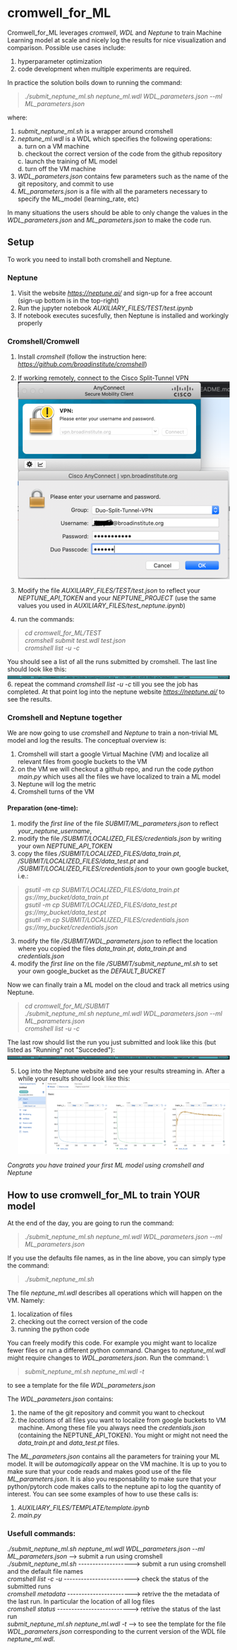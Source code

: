 # cromwell_for_ML
Cromwell_for_ML leverages *cromwell*, *WDL* and *Neptune* to train Machine Learning model at scale and nicely log the results for nice visualization and comparison. 
Possible use cases include:
1. hyperparameter optimization 
2. code development when multiple experiments are required.

In practice the solution boils down to running the command: 
> *./submit_neptune_ml.sh neptune_ml.wdl WDL_parameters.json --ml ML_parameters.json*

where:
1. _*submit_neptune_ml.sh*_ is a wrapper around cromshell
2. _*neptune_ml.wdl*_ is a WDL which specifies the following operations: \
	a. turn on a VM machine \
	b. checkout the correct version of the code from the github repository \
	c. launch the training of ML model \
	d. turn off the VM machine
3. _*WDL_parameters.json*_ contains few parameters such as the name of the git repository, and commit to use
4. _*ML_parameters.json*_ is a file with all the parameters necessary to specify the ML_model (learning_rate, etc)

In many situations the users should be able to only change the values in the _*WDL_parameters.json*_ and _*ML_parameters.json*_ to make the code run.

## Setup
To work you need to install both cromshell and Neptune.

### Neptune
1. Visit the website *https://neptune.ai/* and sign-up for a free account (sign-up bottom is in the top-right)
2. Run the jupyter notebook *AUXILIARY_FILES/TEST/test.ipynb*
3. If notebook executes sucesfully, then Neptune is installed and workingly properly

### Cromshell/Cromwell
1. Install *cromshell* (follow the instruction here: *https://github.com/broadinstitute/cromshell*)
2. If working remotely, connect to the Cisco Split-Tunnel VPN 
![split_VPN.png](https://github.com/dalessioluca/cromwell_for_ML/blob/master/AUXILIARY_FILES/PNG/split_VPN.png?raw=true)


3. Modify the file *AUXILIARY_FILES/TEST/test.json* to reflect your *NEPTUNE_API_TOKEN* and your *NEPTUNE_PROJECT* 
(use the same values you used in *AUXILIARY_FILES/test_neptune.ipynb*)
4. run the commands:
> *cd cromwell_for_ML/TEST* \
> *cromshell submit test.wdl test.json* \
> *cromshell list -u -c* 

You should see a list of all the runs submitted by cromshell. The last line should look like this:
![cromshell_list_test.png](https://github.com/dalessioluca/cromwell_for_ML/blob/master/AUXILIARY_FILES/PNG/cromshell_list_test.png?raw=true)
6. repeat the command *cromshell list -u -c* till you see the job has completed. 
At that point log into the neptune website *https://neptune.ai/* to see the results. 

### Cromshell and Neptune together
We are now going to use *cromshell* and *Neptune* to train a non-trivial ML model and log the results.
The conceptual overview is:
1. Cromshell will start a google Virtual Machine (VM) and localize all relevant files from google buckets to the VM 
2. on the VM we will checkout a github repo, and run the code *python main.py* which uses all the files we have localized to train a ML model
3. Neptune will log the metric
4. Cromshell turns of the VM

#### Preparation (one-time):
1. modify the _first line_ of the file *SUBMIT/ML_parameters.json* to reflect *your_neptune_username*,
1. modify the file */SUBMIT/LOCALIZED_FILES/credentials.json* by writing your own *NEPTUNE_API_TOKEN*
2. copy the files */SUBMIT/LOCALIZED_FILES/data_train.pt*, */SUBMIT/LOCALIZED_FILES/data_test.pt* and */SUBMIT/LOCALIZED_FILES/credentials.json* to your own google bucket, i.e.: 

> *gsutil -m cp SUBMIT/LOCALIZED_FILES/data_train.pt gs://my_bucket/data_train.pt* \
> *gsutil -m cp SUBMIT/LOCALIZED_FILES/data_test.pt gs://my_bucket/data_test.pt* \
> *gsutil -m cp SUBMIT/LOCALIZED_FILES/credentials.json gs://my_bucket/credentials.json*

3. modify the file */SUBMIT/WDL_parameters.json* to reflect the location where you copied the files *data_train.pt*, *data_train.pt* and *credentials.json* 
4. modify the _first line_ on the file */SUBMIT/submit_neptune_ml.sh* to set your own google_bucket as the *DEFAULT_BUCKET*

Now we can finally train a ML model on the cloud and track all metrics using Neptune.

> *cd cromwell_for_ML/SUBMIT* \
> *./submit_neptune_ml.sh neptune_ml.wdl WDL_parameters.json --ml ML_parameters.json* \
> *cromshell list -u -c* 

The last row should list the run you just submitted and look like this (but listed as "Running" not "Succeded"):
![cromshell_list](https://github.com/dalessioluca/cromwell_for_ML/blob/master/AUXILIARY_FILES/PNG/cromshell_list_big_run.png?raw=true)

5. Log into the Neptune website and see your results streaming in. After a while your results should look like this:
![logged_metric](https://github.com/dalessioluca/cromwell_for_ML/blob/master/AUXILIARY_FILES/PNG/logged_metric.png?raw=true)

_Congrats you have trained your first ML model using *cromshell* and *Neptune*_ 


## How to use cromwell_for_ML to train YOUR model 
At the end of the day, you are going to run the command: 
> *./submit_neptune_ml.sh neptune_ml.wdl WDL_parameters.json --ml ML_parameters.json* 

If you use the defaults file names, as in the line above, you can simply type the command:
> *./submit_neptune_ml.sh*

The file _*neptune_ml.wdl*_ describes all operations which will happen on the VM. Namely:

1. localization of files
2. checking out the correct version of the code
3. running the python code

You can freely modify this code. For example you might want to localize fewer files or run a different python command. 
Changes to _*neptune_ml.wdl*_ might require changes to _*WDL_parameters.json*_. 
Run the command: \ 
> *submit_neptune_ml.sh neptune_ml.wdl -t*

to see a template for the file _*WDL_parameters.json*_ 

The _*WDL_parameters.json*_ contains:
1. the name of the git repository and commit you want to checkout 
2. the _locations_ of all files you want to localize from google buckets to VM machine. Among these file you always need the _*credentials.json*_ (containing the NEPTUNE_API_TOKEN). You might or might not need the _*data_train.pt*_ and _*data_test.pt*_ files.  

The _*ML_parameters.json*_ contains all the parameters for training your ML model. It will be _automagically_ appear on the VM machine. It is up to you to make sure that your code reads and makes good use of the file _*ML_parameters.json*_. It is also you responsability to make sure that your python/pytorch code makes calls to the neptune api to log the quantity of interest. You can see some examples of how to use these calls is:
1. *AUXILIARY_FILES/TEMPLATE/template.ipynb*
2. *main.py*



### Usefull commands:
_./submit_neptune_ml.sh neptune_ml.wdl WDL_parameters.json --ml ML_parameters.json_ --> submit a run using cromshell \
_./submit_neptune_ml.sh_ -------------------> submit a run using cromshell and the default file names \
_cromshell list -c -u_ ------------------------> check the status of the submitted runs \
_cromshell metadata_ -----------------------> retrive the the metadata of the last run. In particular the location of all log files \
_cromshell status_ --------------------------> retrive the status of the last run \
_submit_neptune_ml.sh neptune_ml.wdl -t_ --> to see the template for the file _*WDL_parameters.json*_ corresponding to the current version of the WDL file *neptune_ml.wdl*.



